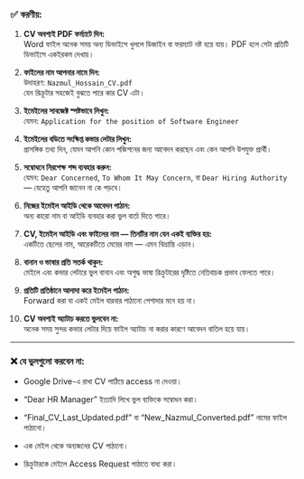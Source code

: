 ### ✅ করণীয়:

1. **CV অবশ্যই PDF ফর্ম্যাটে দিন:**  
    Word ফাইল অনেক সময় অন্য ডিভাইসে খুললে ডিজাইন বা ফরম্যাট নষ্ট হয়ে যায়। PDF হলে সেটা প্রতিটি ডিভাইসে একইরকম দেখায়।
    
2. **ফাইলের নাম আপনার নামে দিন:**  
    উদাহরণ: `Nazmul_Hossain_CV.pdf`  
    যেন রিক্রুটার সহজেই বুঝতে পারে কার CV এটা।
    
3. **ইমেইলের সাবজেক্ট স্পষ্টভাবে লিখুন:**  
    যেমন: `Application for the position of Software Engineer`
    
4. **ইমেইলের বডিতে সংক্ষিপ্ত কভার লেটার লিখুন:**  
    প্রাসঙ্গিক তথ্য দিন, যেমন আপনি কোন পজিশনের জন্য আবেদন করছেন এবং কেন আপনি উপযুক্ত প্রার্থী।
    
5. **সম্বোধনে নিরপেক্ষ শব্দ ব্যবহার করুন:**  
    যেমন: `Dear Concerned`, `To Whom It May Concern`, বা `Dear Hiring Authority` — যেহেতু আপনি জানেন না কে পড়বে।
    
6. **নিজের ইমেইল আইডি থেকে আবেদন পাঠান:**  
    অন্য কারো নাম বা আইডি ব্যবহার করা ভুল বার্তা দিতে পারে।
    
7. **CV, ইমেইল আইডি এবং ফাইলের নাম — তিনটির নাম যেন একই ব্যক্তির হয়:**  
    একটিতে ছেলের নাম, আরেকটিতে মেয়ের নাম — এমন বিভ্রান্তি এড়ান।
    
8. **বানান ও ভাষার প্রতি সতর্ক থাকুন:**  
    মেইলে এবং কভার লেটারে ভুল বানান এবং অশুদ্ধ ভাষা রিক্রুটারের দৃষ্টিতে নেতিবাচক প্রভাব ফেলতে পারে।
    
9. **প্রতিটি প্রতিষ্ঠানে আলাদা করে ইমেইল পাঠান:**  
    Forward করা বা একই মেইল বারবার পাঠানো পেশাদার মনে হয় না।
    
10. **CV অবশ্যই অ্যাটাচ করতে ভুলবেন না:**  
    অনেক সময় সুন্দর কভার লেটার দিয়ে ফাইল অ্যাটাচ না করার কারণে আবেদন বাতিল হয়ে যায়।
    

---

### ❌ যে ভুলগুলো করবেন না:

- Google Drive-এ রাখা CV পাঠিয়ে access না দেওয়া।
    
- “Dear HR Manager” ইত্যাদি লিখে ভুল ব্যক্তিকে সম্বোধন করা।
    
- “Final_CV_Last_Updated.pdf” বা “New_Nazmul_Converted.pdf” নামের ফাইল পাঠানো।
    
- এক মেইল থেকে অন্যজনের CV পাঠানো।
    
- রিক্রুটারকে মেইলে Access Request পাঠাতে বাধ্য করা।